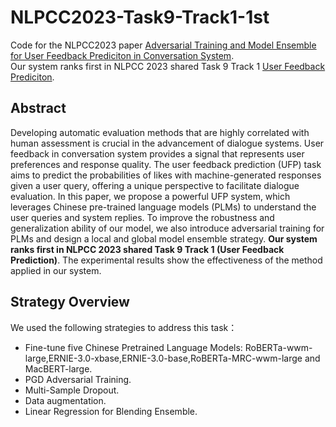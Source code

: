 # NLPCC2023-Task9-Track1-1st
Code for the NLPCC2023 paper [Adversarial Training and Model Ensemble for User Feedback Prediciton in Conversation System](https://link.springer.com/chapter/10.1007/978-3-031-44699-3_33).  
Our system ranks first in NLPCC 2023 shared Task 9 Track 1 [User Feedback Prediciton](https://github.com/XiaoMi/nlpcc-2023-shared-task-9).
## Abstract
Developing automatic evaluation methods that are highly correlated with human assessment is crucial in the advancement of dialogue systems. User feedback in conversation system provides a signal that represents user preferences and response quality. The user feedback prediction (UFP) task aims to predict the probabilities of likes with machine-generated responses given a user query, offering a unique perspective to facilitate dialogue evaluation. In this paper, we propose a powerful UFP system, which leverages Chinese pre-trained language models (PLMs) to understand the user queries and system replies. To improve the robustness and generalization ability of our model, we also introduce adversarial training for PLMs and design a local and global model ensemble strategy. **Our system ranks first in NLPCC 2023 shared Task 9 Track 1 (User Feedback Prediction)**. The experimental results show the effectiveness of the method applied in our system.
## Strategy Overview
We used the following strategies to address this task：
* Fine-tune five Chinese Pretrained Language Models: RoBERTa-wwm-large,ERNIE-3.0-xbase,ERNIE-3.0-base,RoBERTa-MRC-wwm-large and MacBERT-large.
* PGD Adversarial Training.
* Multi-Sample Dropout.
* Data augmentation.
* Linear Regression for Blending Ensemble.
